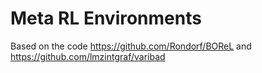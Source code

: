 # Meta RL Environments
Based on the code https://github.com/Rondorf/BOReL and https://github.com/lmzintgraf/varibad
